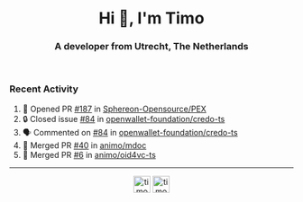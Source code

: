 <h1 align="center">Hi 👋, I'm Timo</h1>
<h3 align="center">A developer from Utrecht, The Netherlands</h3>
<br/>
<!-- https://github.com/rahuldkjain/github-profile-readme-generator --!>

<!--  <p align="left"><img src="https://github-readme-stats.vercel.app/api?username=timoglastra&show_icons=true&count_private=true&" alt="timoglastra" /></p> --!>

<!--
Github language stats
<p align="left"><img src="https://github-readme-stats.vercel.app/api/top-langs/?username=timoglastra&layout=compact" alt="timoglastra" /><p>
-->

<!-- Codestats language stats -->
<!-- <p align="left"><img src="https://codestats-readme.vercel.app/api/top-langs/?username=timoglastra&layout=compact&language_count=12" alt="timoglastra" /><p>    --!>
  
<h3>Recent Activity</h3>

<!--START_SECTION:activity-->
1. 💪 Opened PR [#187](https://github.com/Sphereon-Opensource/PEX/pull/187) in [Sphereon-Opensource/PEX](https://github.com/Sphereon-Opensource/PEX)
2. 🔒 Closed issue [#84](https://github.com/openwallet-foundation/credo-ts/issues/84) in [openwallet-foundation/credo-ts](https://github.com/openwallet-foundation/credo-ts)
3. 🗣 Commented on [#84](https://github.com/openwallet-foundation/credo-ts/issues/84#issuecomment-2495386427) in [openwallet-foundation/credo-ts](https://github.com/openwallet-foundation/credo-ts)
4. 🎉 Merged PR [#40](https://github.com/animo/mdoc/pull/40) in [animo/mdoc](https://github.com/animo/mdoc)
5. 🎉 Merged PR [#6](https://github.com/animo/oid4vc-ts/pull/6) in [animo/oid4vc-ts](https://github.com/animo/oid4vc-ts)
<!--END_SECTION:activity-->

---

<p align="center">
<a href="https://twitter.com/timoglastra" target="blank"><img align="center" src="https://cdn.jsdelivr.net/npm/simple-icons@3.0.1/icons/twitter.svg" alt="timoglastra" height="30" width="30" /></a>
<a href="https://linkedin.com/in/timoglastra" target="blank"><img align="center" src="https://cdn.jsdelivr.net/npm/simple-icons@3.0.1/icons/linkedin.svg" alt="timoglastra" height="30" width="30" /></a>
</p>



